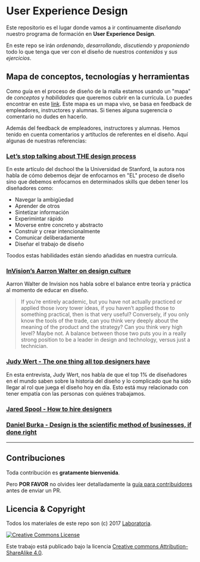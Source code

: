 # User Experience Design

Este repositorio es el lugar donde vamos a ir continuamente _diseñando_ nuestro
programa de formación en **User Experience Design**.

En este repo se irán _ordenando_, _desarrollando_, _discutiendo_ y
_proponiendo_ todo lo que tenga que ver con el diseño de nuestros _contenidos_
y _sus ejercicios_.

## Mapa de conceptos, tecnologías y herramientas

Como guía en el proceso de diseño de la malla estamos usando un "mapa" de
_conceptos_ y _habilidades_ que queremos cubrir en la currícula. Lo puedes encontrar en este [link](https://trello.com/b/P5neOZ0T/laboratoria-ux-mindmap).
Este mapa es un mapa vivo, se basa en feedback de empleadores, instructores y
alumnas. Si tienes alguna sugerencia o comentario no dudes en hacerlo. 


Además del feedback de empleadores, instructores y alumnas. Hemos tenido en cuenta comentarios y artítuclos de referentes en el diseño. Aquí algunas de nuestras referencias:


### [Let’s stop talking about THE design process](https://medium.com/stanford-d-school/lets-stop-talking-about-the-design-process-7446e52c13e8)

En este artículo del dschool the la Universidad de Stanford, la autora nos habla de cómo debemos dejar de enfocarnos en "EL" proceso de diseño sino que debemos enfocarnos en determinados skills que deben tener los diseñadores como: 

* Navegar la ambigüedad
* Aprender de otros
* Sintetizar información
* Experimintar rápido
* Moverse entre concreto y abstracto
* Construir y crear intencionalmente
* Comunicar deliberadamente
* Diseñar el trabajo de diseño

Toodos estas habilidades están siendo añadidas en nuestra currícula. 

### [InVision’s Aarron Walter on design culture](https://blog.intercom.com/invisions-aarron-walter-on-design-culture/)

Aarron Walter de Invision nos habla sobre el balance entre teoría y práctica al momento de educar en diseño.

> If you’re entirely academic, but you have not actually practiced or applied those ivory tower ideas, if you haven’t applied those to something practical, then is that very useful? Conversely, if you only know the tools of the trade, can you think very deeply about the meaning of the product and the strategy? Can you think very high level? Maybe not. A balance between those two puts you in a really strong position to be a leader in design and technology, versus just a technician.

### [Judy Wert - The one thing all top designers have](https://www.youtube.com/watch?v=xPmBRhMX8qQ)

En esta entrevista, Judy Wert, nos habla de que el top 1% de diseñadores en el mundo saben sobre la historia del diseño y lo complicado que ha sido llegar al rol que juega el diseño hoy en día. Esto está muy relacionado con tener empatía con las personas con quiénes trabajamos. 

### [Jared Spool - How to hire designers](https://blog.intercom.com/jared-spool-on-ux-design/)

### [Daniel Burka - Design is the scientific method of businesses, if done right](https://www.youtube.com/watch?v=t44kmZ_PFOU)

*** 


## Contribuciones

Toda contribución es **gratamente bienvenida**.

Pero **POR FAVOR** no olvides leer detalladamente la
[guía para contribuidores](CONTRIBUTING.md) antes de enviar un PR.

## Licencia & Copyright

Todos los materiales de este repo son (c) 2017 [Laboratoria](http;//laboratoria.la/).

[![Creative Commons License](https://i.creativecommons.org/l/by-sa/4.0/88x31.png)](http://creativecommons.org/licenses/by-nc-nd/4.0/)


Este trabajo está publicado bajo la licencia [Creative commons
Attribution-ShareAlike 4.0](https://creativecommons.org/licenses/by-sa/4.0/).

